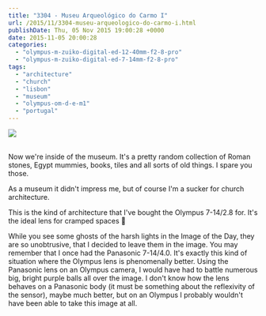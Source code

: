 ```yaml
---
title: "3304 - Museu Arqueológico do Carmo I"
url: /2015/11/3304-museu-arqueologico-do-carmo-i.html
publishDate: Thu, 05 Nov 2015 19:00:28 +0000
date: 2015-11-05 20:00:28
categories: 
  - "olympus-m-zuiko-digital-ed-12-40mm-f2-8-pro"
  - "olympus-m-zuiko-digital-ed-7-14mm-f2-8-pro"
tags: 
  - "architecture"
  - "church"
  - "lisbon"
  - "museum"
  - "olympus-om-d-e-m1"
  - "portugal"
---
```

<div class="container">
<div class="center"><a target="_blank" href="https://d25zfm9zpd7gm5.cloudfront.net/1200x1200/2015/20150902_163252_lr.jpg"><img class="webfeedsFeaturedVisual" src="https://d25zfm9zpd7gm5.cloudfront.net/0600x0600/2015/20150902_163252_lr.jpg" /></a></div>
</div>
<br />

Now we're inside of the museum. It's a pretty random collection of Roman stones, Egypt mummies, books, tiles and all sorts of old things. I spare you those.

<a target="_blank" href="https://d25zfm9zpd7gm5.cloudfront.net/1200x1200/2015/20150902_164358_lr.jpg"><img style="margin: 0pt 10px 0pt 0px; float: left;" src="https://d25zfm9zpd7gm5.cloudfront.net/0150x0150/2015/20150902_164358_lr.jpg" alt="" border="0" /></a> As a museum it didn't impress me, but of course I'm a sucker for church architecture.

<a target="_blank" href="https://d25zfm9zpd7gm5.cloudfront.net/1200x1200/2015/20150902_163705_lr.jpg"><img style="margin: 0pt 0px 0pt 10px; float: right;" src="https://d25zfm9zpd7gm5.cloudfront.net/0150x0150/2015/20150902_163705_lr.jpg" alt="" border="0" /></a> This is the kind of architecture that I've bought the Olympus 7-14/2.8 for. It's the ideal lens for cramped spaces 🙂

While you see some ghosts of the harsh lights in the Image of the Day, they are so unobtrusive, that I decided to leave them in the image. You may remember that I once had the Panasonic 7-14/4.0. It's exactly this kind of situation where the Olympus lens is phenomenally better. Using the Panasonic lens on an Olympus camera, I would have had to battle numerous big, bright purple balls all over the image. I don't know how the lens behaves on a Panasonic body (it must be something about the reflexivity of the sensor), maybe much better, but on an Olympus I probably wouldn't have been able to take this image at all.
